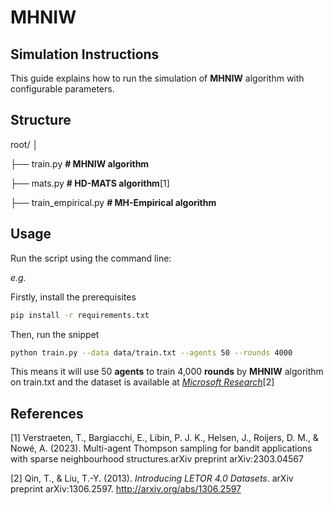 # MHNIW

## Simulation Instructions

This guide explains how to run the simulation of **MHNIW** algorithm with configurable parameters.


## Structure

root/
│

├── train.py                        **# MHNIW algorithm**

├── mats.py                         **# HD-MATS algorithm**[1]

├── train_empirical.py              **# MH-Empirical algorithm**

##  Usage

Run the script using the command line:

*e.g.*

Firstly, install the prerequisites
```bash
pip install -r requirements.txt
```
Then, run the snippet
```bash
python train.py --data data/train.txt --agents 50 --rounds 4000
```
This means it will use 50 **agents** to train 4,000 **rounds** by **MHNIW** algorithm on train.txt
and the dataset is available at [*Microsoft Research*](https://www.microsoft.com/en-us/research/project/mslr/)[2]



## References
[1] Verstraeten, T., Bargiacchi, E., Libin, P. J. K., Helsen, J., Roijers, D. M., & Nowé, A. (2023). Multi-agent Thompson sampling for bandit applications with sparse neighbourhood structures.arXiv preprint arXiv:2303.04567

[2] Qin, T., & Liu, T.-Y. (2013). *Introducing LETOR 4.0 Datasets*. arXiv preprint arXiv:1306.2597. http://arxiv.org/abs/1306.2597
